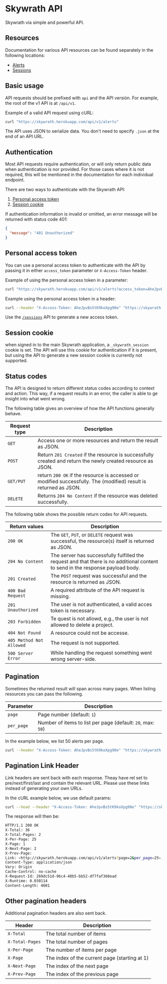 # Skywrath API
Skywrath via simple and powerful API.

## Resources
Documentation for various API resources can be found separately in the following locations:

* [Alerts](/docs/resources/alerts.md)
* [Sessions](/docs/resources/sessions.md)

## Basic usage
API requests should be prefixed with `api` and the API versión. For example, the root of the v1 API is at `/api/v1`.

Example of a valid API request using cURL:
```sh
curl "https://skywrath.herokuapp.com/api/v1/alerts"
```
The API uses JSON to serialize data. You don't need to specify `.json` at the end of an API URL.

## Authentication
Most API requests require authentication, or will only return public data when authentication is nor provided. For those cases where it is not required, this will be mentioned in the documentation for each individual endpoint.

There are two ways to authenticate with the Skywrath API:

1. [Personal access token](#personal-access-token)
2. [Session cookie](#session-cookie)

If authentication information is invalid or omitted, an error message will be returned with status code 401:
```json
{
  "message": "401 Unauthorized"
}
```

## Personal access token
You can use a personal access token to authenticate with the API by passing it in either `access_token` parameter or `X-Access-Token` header.

Example of using the personal access token in a parameter:
```sh
curl "https://skywrath.herokuapp.com/api/v1/alerts?access_token=AheJpvBs5tK9koXpg98e"
```
Example using the personal access token in a header:
```sh
curl --header "X-Access-Token: AheJpvBs5tK9koXpg98e" "https://skywrath.herokuapp.com/api/v1/alerts"
```

Use the [`/sessions`](/docs/resources/sessions.md#login) API to generate a new access token.

## Session cookie
when signed in to the main Skywrath application, a `_skywrath_session` cookie is set. The API will use this cookie for authentication if it is present, but using the API to generate a new session cookie is currently not supported.


## Status codes
The API is designed to return different status codes according to context and action. This way, if a request results in an error, the caller is able to ge insight into what went wrong.

The following table gives an overview of how the API functions generally behave.

Request type|Description
---|---
`GET` | Access one or more resources and return the result as JSON.
`POST` | Return `201 Created` if the resource is successfully created and return the newly created resource as JSON.
`GET/PUT` | return `200 OK` if the resource is accessed or modified successfully. The (modified) result is returned as JSON.
`DELETE` | Returns `204 No Content` if the resource was deleted successfully.

The following table shows the possible return codes for API requests.

Return values | Description
--- | ---
`200 OK` | The `GET`, `PUT`, or `DELETE` request was successful, the resource(s) itself is returned as JSON.
`204 No Content` | The server has successfully fulfilled the request and that there is no additional content to send in the response payload body.
`201 Created` | The `POST` request was successful and the resource is returned as JSON.
`400 Bad Request` | A required attribute of the API request is missing.
`201 Unauthorized` | The user is not authenticated, a valid acces token is necessary.
`203 Forbidden` | Te quest is not allowd, e.g., the user is not allowed to delete a project.
`404 Not Found` | A resource could not be accesse.
`405 Method Not Allowed` | The request is not supported.
`500 Server Error` | While handling the request something went wrong server-side.

## Pagination
Sometimes the returned result will span across many pages. When listing resources you can pass the following.

Parameter | Description
--- | ---
`page` | Page number (default: `1`)
`per_page` | Number of items to list per page (default: `20`, max: `50`)

In the example below, we list 50 alerts per page.

```sh
curl --header "X-Access-Token: AheJpvBs5tK9koXpg98e" "https://skywrath.herokuapp.com/api/v1/alerts?per_page=50"
```

## Pagination Link Header
Link headers are sent back with each response. Theay have rel set to pre/next/first/last and contain the relevant URL. Please use these links instead of generating your own URLs.

In the cURL example below, we use default params:

```sh
curl --head --header "X-Access-Token: AheJpvBs5tK9koXpg98e" "https://skywrath.herokuapp.com/api/v1/alerts"
```
The response will then be:

```sh
HTTP/1.1 200 OK
X-Total: 36
X-Total-Pages: 2
X-Per-Page: 25
X-Page: 1
X-Next-Page: 2
X-Prev-Page: 
Link: <http://skywrath.herokuapp.com/api/v1/alerts?page=2&per_page=25>; rel="next", <http://skywrath.herokuapp.com/api/v1/alerts?page=1&per_page=25>; rel="first", <http://skywrath.herokuapp.com/api/v1/alerts?page=2&per_page=25>; rel="last"
Content-Type: application/json
Vary: Origin
Cache-Control: no-cache
X-Request-Id: 269dc51d-96c4-48b5-bb52-df7faf360ead
X-Runtime: 0.030114
Content-Length: 4601
```

## Other pagination headers
Additional pagination headers are also sent back.

Header | Description
--- | ---
`X-Total` | The total number of items
`X-Total-Pages` | The total number of pages
`X-Per-Page` | The number of items per page
`X-Page` | The index of the current page (starting at 1)
`X-Next-Page` | The index of the next page
`X-Prev-Page` | The index of the previous page
